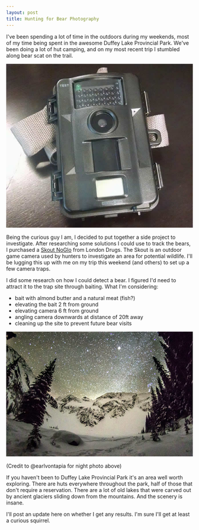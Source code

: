 ```yaml
---
layout: post
title: Hunting for Bear Photography
---
```


I've been spending a lot of time in the outdoors during my weekends, most of my time being spent in the awesome Duffey Lake Provincial Park. We've been doing a lot of hut camping, and on my most recent trip I stumbled along bear scat on the trail.

<img src="/uploads/stealthcam_skout_noglo.jpg">

Being the curious guy I am, I decided to put together a side project to investigate. After researching some solutions I could use to track the bears, I purchased a <a href="http://www.gsmoutdoors.com/shopping/stealth-cam/no-glo-scouting-cameras/skout-NoGlo.aspx">Skout NoGlo</a> from London Drugs. The Skout is an outdoor game camera used by hunters to investigate an area for potential wildlife. I'll be lugging this up with me on my trip this weekend (and others) to set up a few camera traps.

I did some research on how I could detect a bear. I figured I'd need to attract it to the trap site through baiting. What I'm considering:

+ bait with almond butter and a natural meat (fish?)
+ elevating the bait 2 ft from ground
+ elevating camera 6 ft from ground
+ angling camera downwards at distance of 20ft away
+ cleaning up the site to prevent future bear visits

<img src="/uploads/steepcreek.jpg">

(Credit to @earlvontapia for night photo above)

If you haven't been to Duffey Lake Provincial Park it's an area well worth exploring. There are huts everywhere throughout the park, half of those that don't require a reservation. There are a lot of old lakes that were carved out by ancient glaciers sliding down from the mountains. And the scenery is insane.

I'll post an update here on whether I get any results. I'm sure I'll get at least a curious squirrel.